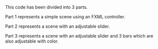 This code has been divided into 3 parts. 

Part 1 represents a simple scene using an FXML controller.

Part 2 represents a scene with an adjustable slider.

Part 3 represents a scene with an adjustable slider and 3 bars which are also adjustable with color.